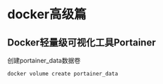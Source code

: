 # docker高级篇

## Docker轻量级可视化工具Portainer

创建portainer_data数据卷

```shell
docker volume create portainer_data
```

